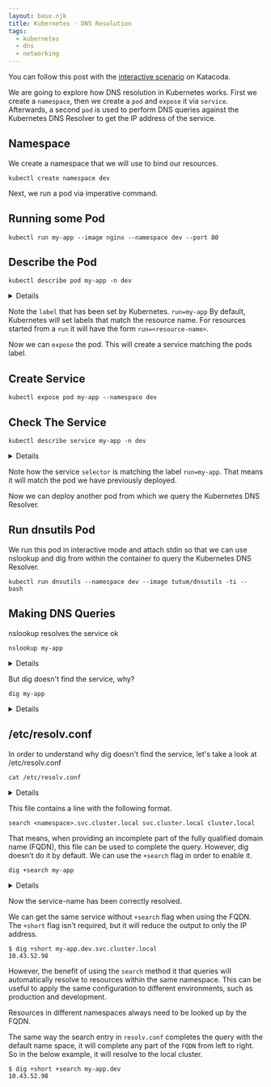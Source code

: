 ```yaml
---
layout: base.njk
title: Kubernetes - DNS Resolution
tags:
  - kubernetes
  - dns
  - networking
---
```



You can follow this post with the [interactive scenario](https://www.katacoda.com/bluebrown/scenarios/kubernetes-dns) on Katacoda.

We are going to explore how DNS resolution in Kubernetes works. First we create a `namespace`, then we create a `pod` and `expose` it via `service`. Afterwards, a second `pod` is used to perform DNS queries against the Kubernetes DNS Resolver to get the IP address of the service.

## Namespace

We create a namespace that we will use to bind our resources.

```shell
kubectl create namespace dev
```

Next, we run a pod via imperative command.

## Running some Pod

```shell
kubectl run my-app --image nginx --namespace dev --port 80
```

## Describe the Pod

```shell
kubectl describe pod my-app -n dev
```

<details>

```shell
Name:         my-app
Namespace:    dev
Priority:     0
Node:         raspberrypi/192.168.1.41
Start Time:   Fri, 25 Jun 2021 01:21:16 +0100
Labels:       run=my-app
Annotations:  <none>
Status:       Running
IP:           10.42.0.126
IPs:
  IP:  10.42.0.126
Containers:
  my-app:
    Container ID:   containerd://086772d833ec67917a98ef43561d6f18779f086daa5b93a3390474a6aa707160
    Image:          nginx
    Image ID:       docker.io/library/nginx@sha256:47ae43cdfc7064d28800bc42e79a429540c7c80168e8c8952778c0d5af1c09db
    Port:           80/TCP
    Host Port:      0/TCP
    State:          Running
      Started:      Fri, 25 Jun 2021 01:21:20 +0100
    Ready:          True
    Restart Count:  0
    Environment:    <none>
    Mounts:
      /var/run/secrets/kubernetes.io/serviceaccount from kube-api-access-fnb62 (ro)
Conditions:
  Type              Status
  Initialized       True 
  Ready             True 
  ContainersReady   True 
  PodScheduled      True 
Volumes:
  kube-api-access-fnb62:
    Type:                    Projected (a volume that contains injected data from multiple sources)
    TokenExpirationSeconds:  3607
    ConfigMapName:           kube-root-ca.crt
    ConfigMapOptional:       <nil>
    DownwardAPI:             true
QoS Class:                   BestEffort
Node-Selectors:              <none>
Tolerations:                 node.kubernetes.io/not-ready:NoExecute op=Exists for 300s
                             node.kubernetes.io/unreachable:NoExecute op=Exists for 300s
Events:
  Type    Reason     Age   From               Message
  ----    ------     ----  ----               -------
  Normal  Scheduled  30s   default-scheduler  Successfully assigned dev/my-app to raspberrypi
  Normal  Pulling    29s   kubelet            Pulling image "nginx"
  Normal  Pulled     28s   kubelet            Successfully pulled image "nginx" in 1.369183373s
  Normal  Created    28s   kubelet            Created container my-app
  Normal  Started    27s   kubelet            Started container my-app
```

</details>

Note the `label` that has been set by Kubernetes. `run=my-app` By default, Kubernetes will set labels that match the resource name. For resources started from a `run` it will have the form `run=<resource-name>`.

Now we can `expose` the pod. This will create a service matching the pods label.

## Create Service

```shell
kubectl expose pod my-app --namespace dev
```

## Check The Service

```shell
kubectl describe service my-app -n dev
```

<details>

```shell
Name:              my-app
Namespace:         dev
Labels:            run=my-app
Annotations:       <none>
Selector:          run=my-app
Type:              ClusterIP
IP Family Policy:  SingleStack
IP Families:       IPv4
IP:                10.43.52.98
IPs:               10.43.52.98
Port:              <unset>  80/TCP
TargetPort:        80/TCP
Endpoints:         10.42.0.126:80
Session Affinity:  None
Events:            <none>
```

</details>

Note how the service `selector` is matching the label `run=my-app`. That means it will match the pod we have previously deployed.

Now we can deploy another pod from which we query the Kubernetes DNS Resolver.

## Run dnsutils Pod

We run this pod in interactive mode and attach stdin so that we can use nslookup and dig from within the container to query the Kubernetes DNS Resolver.

```shell
kubectl run dnsutils --namespace dev --image tutum/dnsutils -ti -- bash
```

## Making DNS Queries

nslookup resolves the service ok

```shell
nslookup my-app
```

<details>

```shell
Server:         10.43.0.10
Address:        10.43.0.10#53

Name:   my-app.dev.svc.cluster.local
Address: 10.43.52.98
```

</details>

But dig doesn't find the service, why?

```shell
dig my-app
```

<details>

```shell
; <<>> DiG 9.11.5-P4-5.1+deb10u5-Debian <<>> my-app
;; global options: +cmd
;; Got answer:
;; ->>HEADER<<- opcode: QUERY, status: NXDOMAIN, id: 51094
;; flags: qr aa rd ra; QUERY: 1, ANSWER: 0, AUTHORITY: 1, ADDITIONAL: 1

;; OPT PSEUDOSECTION:
; EDNS: version: 0, flags:; udp: 4096
; COOKIE: 4c23b7d697ed3587 (echoed)
;; QUESTION SECTION:
;my-app.                                IN      A

;; AUTHORITY SECTION:
.                       13      IN      SOA     a.root-servers.net. nstld.verisign-grs.com. 2021062402 1800 900 604800 86400

;; Query time: 0 msec
;; SERVER: 10.43.0.10#53(10.43.0.10)
;; WHEN: Fri Jun 25 01:41:30 UTC 2021
;; MSG SIZE  rcvd: 122
```

</details>

## /etc/resolv.conf

In order to understand why dig doesn't find the service, let's take a look at /etc/resolv.conf

```shell
cat /etc/resolv.conf
```

<details>

```shell
search dev.svc.cluster.local svc.cluster.local cluster.local
nameserver 10.43.0.10
options ndots:5
```

</details>

This file contains a line with the following format.

```shell
search <namespace>.svc.cluster.local svc.cluster.local cluster.local
```

That means, when providing an incomplete part of the fully qualified domain name (FQDN), this file can be used to complete the query. However, dig doesn't do it by default. We can use the `+search` flag in order to enable it.

```shell
dig +search my-app
```

<details>

```shell
; <<>> DiG 9.11.5-P4-5.1+deb10u5-Debian <<>> +search my-app
;; global options: +cmd
;; Got answer:
;; WARNING: .local is reserved for Multicast DNS
;; You are currently testing what happens when an mDNS query is leaked to DNS
;; ->>HEADER<<- opcode: QUERY, status: NOERROR, id: 39376
;; flags: qr aa rd; QUERY: 1, ANSWER: 1, AUTHORITY: 0, ADDITIONAL: 1
;; WARNING: recursion requested but not available

;; OPT PSEUDOSECTION:
; EDNS: version: 0, flags:; udp: 4096
; COOKIE: de26c4eaa4e53026 (echoed)
;; QUESTION SECTION:
;my-app.dev.svc.cluster.local.  IN      A

;; ANSWER SECTION:
my-app.dev.svc.cluster.local. 5 IN      A       10.43.52.98

;; Query time: 0 msec
;; SERVER: 10.43.0.10#53(10.43.0.10)
;; WHEN: Fri Jun 25 01:42:34 UTC 2021
;; MSG SIZE  rcvd: 113
```

</details>

Now the service-name has been correctly resolved.

We can get the same service without `+search` flag when using the FQDN. The `+short` flag isn't required, but it will reduce the output to only the IP address.

```shell
$ dig +short my-app.dev.svc.cluster.local
10.43.52.98
```

However, the benefit of using the `search` method it that queries will automatically resolve to resources within the same namespace. This can be useful to apply the same configuration to different environments, such as production and development.

Resources in different namespaces always need to be looked up by the FQDN.

The same way the search entry in `resolv.conf` completes the query with the default name space, it will complete any part of the `FQDN` from left to right. So in the below example, it will resolve to the local cluster.

```shell
$ dig +short +search my-app.dev
10.43.52.98
```
